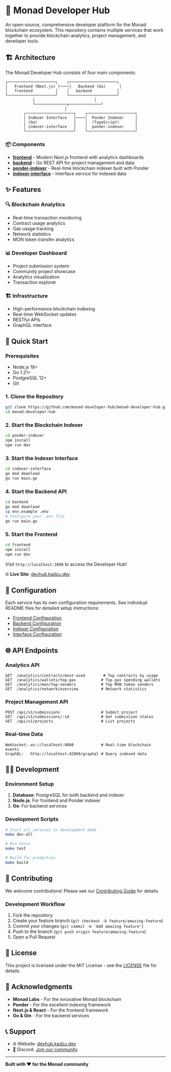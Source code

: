 # 🚀 Monad Developer Hub

An open-source, comprehensive developer platform for the Monad blockchain ecosystem. This repository contains multiple services that work together to provide blockchain analytics, project management, and developer tools.

## 🏗️ Architecture

The Monad Developer Hub consists of four main components:

```
┌─────────────────────┐    ┌─────────────────────┐
│   Frontend (Next.js) │────│   Backend (Go)      │
│   frontend          │    │   backend           │
└─────────────────────┘    └─────────────────────┘
            │                          │
            └──────────────┬──────────────┘
                          │
        ┌─────────────────────┐    ┌─────────────────────┐
        │ Indexer Interface   │────│  Ponder Indexer     │
        │ (Go)                │    │  (TypeScript)       │
        │ indexer-interface   │    │  ponder-indexer     │
        └─────────────────────┘    └─────────────────────┘
```

### 📦 Components

- **[frontend](./frontend/)** - Modern Next.js frontend with analytics dashboards
- **[backend](./backend/)** - Go REST API for project management and data
- **[ponder-indexer](./ponder-indexer/)** - Real-time blockchain indexer built with Ponder
- **[indexer-interface](./indexer-interface/)** - Interface service for indexed data

## ✨ Features

### 🔍 **Blockchain Analytics**
- Real-time transaction monitoring
- Contract usage analytics
- Gas usage tracking
- Network statistics
- MON token transfer analytics

### 📊 **Developer Dashboard**
- Project submission system
- Community project showcase
- Analytics visualization
- Transaction explorer

### 🏗️ **Infrastructure**
- High-performance blockchain indexing
- Real-time WebSocket updates
- RESTful APIs
- GraphQL interface

## 🚀 Quick Start

### Prerequisites
- Node.js 18+
- Go 1.21+
- PostgreSQL 12+
- Git

### 1. Clone the Repository
```bash
git clone https://github.com/monad-developer-hub/monad-developer-hub.git
cd monad-developer-hub
```

### 2. Start the Blockchain Indexer
```bash
cd ponder-indexer
npm install
npm run dev
```

### 3. Start the Indexer Interface
```bash
cd indexer-interface
go mod download
go run main.go
```

### 4. Start the Backend API
```bash
cd backend
go mod download
cp env.example .env
# Configure your .env file
go run main.go
```

### 5. Start the Frontend
```bash
cd frontend
npm install
npm run dev
```

Visit `http://localhost:3000` to access the Developer Hub!

🌐 **Live Site**: [devhub.kadzu.dev](https://devhub.kadzu.dev)

## 🔧 Configuration

Each service has its own configuration requirements. See individual README files for detailed setup instructions:

- [Frontend Configuration](./frontend/README.md)
- [Backend Configuration](./backend/README.md)
- [Indexer Configuration](./ponder-indexer/README.md)
- [Interface Configuration](./indexer-interface/README.md)

## 🌐 API Endpoints

### Analytics API
```
GET  /analytics/contracts/most-used        # Top contracts by usage
GET  /analytics/wallets/top-gas           # Top gas spending wallets
GET  /analytics/mon/top-senders           # Top MON token senders
GET  /analytics/network/overview          # Network statistics
```

### Project Management API
```
POST /api/v1/submissions                  # Submit project
GET  /api/v1/submissions/:id              # Get submission status
GET  /api/v1/projects                     # List projects
```

### Real-time Data
```
WebSocket: ws://localhost:8080            # Real-time blockchain events
GraphQL:   http://localhost:42069/graphql # Query indexed data
```

## 🏃‍♂️ Development

### Environment Setup
1. **Database**: PostgreSQL for both backend and indexer
2. **Node.js**: For frontend and Ponder indexer
3. **Go**: For backend services

### Development Scripts
```bash
# Start all services in development mode
make dev-all

# Run tests
make test

# Build for production
make build
```

## 🤝 Contributing

We welcome contributions! Please see our [Contributing Guide](CONTRIBUTING.md) for details.

### Development Workflow
1. Fork the repository
2. Create your feature branch (`git checkout -b feature/amazing-feature`)
3. Commit your changes (`git commit -m 'Add amazing feature'`)
4. Push to the branch (`git push origin feature/amazing-feature`)
5. Open a Pull Request

## 📝 License

This project is licensed under the MIT License - see the [LICENSE](LICENSE) file for details.

## 🙏 Acknowledgments

- **Monad Labs** - For the innovative Monad blockchain
- **Ponder** - For the excellent indexing framework
- **Next.js & React** - For the frontend framework
- **Go & Gin** - For the backend services

## 📞 Support

- 🌐 Website: [devhub.kadzu.dev](https://devhub.kadzu.dev)
- 💬 Discord: [Join our community](https://discord.gg/monaddev)
---

**Built with ❤️ for the Monad community** 